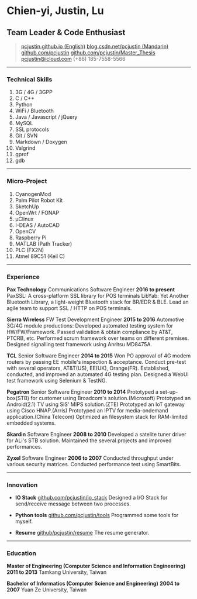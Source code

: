 # Chien-yi, Justin, Lu
## Team Leader & Code Enthusiast

> [pcjustin.github.io (English)](https://pcjustin.github.io/)
> [blog.csdn.net/pcjustin (Mandarin)](http://blog.csdn.net/pcjustin)
> [github.com/pcjustin](https://github.com/pcjustin)
> [github.com/pcjustin/Master_Thesis](https://github.com/pcjustin/Master_Thesis)
> [pcjustin@icloud.com](mailto:pcjustin@icloud.com)
> (+86) 185-7558-5566

------

### Technical Skills

1. 3G / 4G / 3GPP
1. C / C++
1. Python
1. WiFi / Bluetooth
1. Java / Javascript / jQuery
1. MySQL
1. SSL protocols
1. Git / SVN
1. Markdown / Doxygen
1. Valgrind
1. gprof
1. gdb

------

### Micro-Project

1. CyanogenMod
1. Palm Pilot Robot Kit
1. SketchUp
1. OpenWrt / FONAP
1. μClinux
1. I-DEAS / AutoCAD
1. OpenCV
1. Raspberry Pi
1. MATLAB (Path Tracker)
1. PLC (FX2N)
1. Atmel 89C51 (Keil C)

------

### Experience

**Pax Technology** Communications Software Engineer __2016 to present__
	PaxSSL: A cross-platform SSL library for POS terminals
	LibYab: Yet Another Bluetooth Library, a light-weight Bluetooth stack for BR/EDR & BLE.
	Lead an agile team to support SSL / HTTP on POS terminals.

**Sierra Wireless** FW Test Development Engineer __2015 to 2016__
	Automotive 3G/4G module productions:
	Developed automated testing system for HW/FW/Framework.
	Passed validation & obtain compliance by AT&T, PTCRB, etc.
	Performed scrum framework over teams on different premises.
	Designed signalling test framework using Anritsu MD8475A.

**TCL** Senior Software Engineer __2014 to 2015__
	Won PO approval of 4G modem routers by passing EE mobile's inspection & acceptance.
	Conduct pre-test with several operators, AT&T(US), EE(UK), Orange(FR).
	Established, conducted, and improved an automated 4G testing plan.
	Designed a WebUI test framework using Selenium & TestNG.

**Pegatron** Senior Software Engineer __2010 to 2014__
	Prototyped a set-up-box(STB) for customer using Broadcom's solution.(Microsoft)
	Prototyped an Android(2.1) TV using SiS' MIPS solution.(ZTE)
	Prototyped an IoT gateway using Cisco HNAP.(Arris)
	Prototyped an IPTV for media-ondemand application.(China Telecom)
	Optimized an filesystem stack for RAM-limited embedded systems.
	
**Skardin** Software Engineer __2008 to 2010__
	Developed a satelite tuner driver for ALi's STB solution.
	Maintained the several projects and improved performances.

**Zyxel** Software Engineer __2006 to 2007__
	Conducted throughput under various security matrices.
	Conducted performance test using SmartBits.
	
------

### Innovation

* **IO Stack**
	[github.com/pcjustin/io_stack](https://github.com/pcjustin/io_stack)
	Designed a I/O Stack for send/receive message between two processes.

* **Python tools**
	[github.com/pcjustin/tools](https://github.com/pcjustin/tools)
	Programmed some tools for myself.

* **Resume**
	[github/pcjustin/resume](https://github.com/pcjustin/resume)
	The resume generator.

------

### Education

**Master of Engineering  (Computer Science and Information Engineering)** __2011 to 2013__
	Tamkang University, Taiwan

**Bachelor of Informatics  (Computer Science and Engineering)** __2004 to 2007__
	Yuan Ze University, Taiwan
